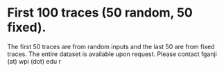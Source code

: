 # First 100 traces (50 random, 50 fixed).
The first 50 traces are from random inputs and the last 50 are from fixed traces.
The entire dataset is available upon request. Please contact fganji (at) wpi (dot) edu
r